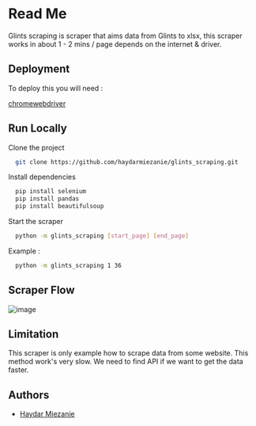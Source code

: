 
# Read Me

Glints scraping is scraper that aims data from Glints to xlsx, this scraper works in about 1 - 2 mins / page depends on the internet & driver.


## Deployment

To deploy this you will need :

[chromewebdriver](https://chromedriver.chromium.org/downloads)



## Run Locally

Clone the project

```bash
  git clone https://github.com/haydarmiezanie/glints_scraping.git
```

Install dependencies

```bash
  pip install selenium
  pip install pandas
  pip install beautifulsoup
```

Start the scraper

```bash
  python -m glints_scraping [start_page] [end_page]
```
Example :

```bash
  python -m glints_scraping 1 36
```
## Scraper Flow

![image](https://user-images.githubusercontent.com/39428898/202619482-35766f8a-e361-48ee-ae37-e990a2b833e0.png)



## Limitation

This scraper is only example how to scrape data from some website. This method work's very slow. We need to find API if we want to get the data faster.

## Authors

- [Haydar Miezanie](https://github.com/haydarmiezanie)

